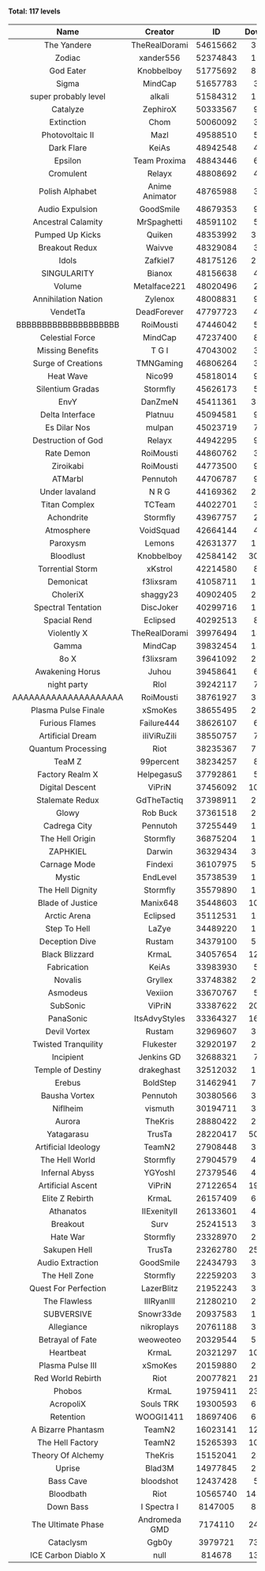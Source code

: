 #### Total: 117 levels

| Name | Creator | ID | Downloads | Likes |
|:---:|:---:|:---:|:---:|:---:|
| The Yandere | TheRealDorami | 54615662 | 308754 | 51373
| Zodiac | xander556 | 52374843 | 106835 | 11468
| God Eater | Knobbelboy | 51775692 | 832807 | 100301
| Sigma | MindCap | 51657783 | 31141 | 3203
| super probably level | alkali | 51584312 | 114447 | 8116
| Catalyze | ZephiroX | 50333567 | 99230 | 8208
| Extinction | Chom | 50060092 | 30726 | 2414
| Photovoltaic II | Mazl | 49588510 | 56852 | 5158
| Dark Flare | KeiAs | 48942548 | 42059 | 4227
| Epsilon | Team Proxima | 48843446 | 67715 | 6638
| Cromulent | Relayx | 48808692 | 41040 | 4954
| Polish Alphabet | Anime Animator | 48765988 | 34405 | 2444
| Audio Expulsion | GoodSmile | 48679353 | 96243 | 8099
| Ancestral Calamity | MrSpaghetti | 48591102 | 55248 | 4996
| Pumped Up Kicks | Quiken | 48353992 | 315081 | 45336
| Breakout Redux | Waivve | 48329084 | 31360 | 2922
| Idols | Zafkiel7 | 48175126 | 235663 | 26903
| SINGULARITY | Bianox | 48156638 | 48159 | 7266
| Volume | Metalface221 | 48020496 | 26613 | 1947
| Annihilation Nation | Zylenox | 48008831 | 90318 | 8067
| VendetTa | DeadForever | 47797723 | 42267 | 3919
| BBBBBBBBBBBBBBBBBBBB | RoiMousti | 47446042 | 53594 | 3849
| Celestial Force  | MindCap | 47237400 | 89492 | 8110
| Missing Benefits | T G I | 47043002 | 31217 | 2366
| Surge of Creations | TMNGaming | 46806264 | 33479 | 3019
| Heat Wave | Nico99 | 45818014 | 98258 | 8702
| Silentium Gradas | Stormfly | 45626173 | 53065 | 4294
| EnvY | DanZmeN | 45411361 | 344523 | 29945
| Delta Interface | Platnuu | 45094581 | 90548 | 8708
| Es Dilar Nos | mulpan | 45023719 | 74498 | 6535
| Destruction of God | Relayx | 44942295 | 95857 | 9380
| Rate Demon | RoiMousti | 44860762 | 31976 | 3706
| Ziroikabi | RoiMousti | 44773500 | 95267 | 7866
| ATMarbl | Pennutoh | 44706787 | 91767 | 7982
| Under lavaland | N R G | 44169362 | 277685 | 24830
| Titan Complex | TCTeam | 44022701 | 34675 | 3442
| Achondrite | Stormfly | 43967757 | 23636 | 2332
| Atmosphere | VoidSquad | 42664144 | 41746 | 3354
| Paroxysm | Lemons | 42631377 | 174116 | 13979
| Bloodlust | Knobbelboy | 42584142 | 3075883 | 278866
| Torrential Storm | xKstrol | 42214580 | 81558 | 2335
| Demonicat | f3lixsram | 41058711 | 176730 | 13960
| CholeriX | shaggy23 | 40902405 | 258658 | 19175
| Spectral Tentation | DiscJoker | 40299716 | 128446 | 9191
| Spacial Rend | Eclipsed | 40292513 | 89306 | 7674
| Violently X | TheRealDorami | 39976494 | 146638 | 12660
| Gamma | MindCap | 39832454 | 140510 | 12397
| 8o X | f3lixsram | 39641092 | 290813 | 22216
| Awakening Horus | Juhou | 39458641 | 69935 | 6219
| night party | Rlol | 39242117 | 77659 | 7303
| AAAAAAAAAAAAAAAAAAAA | RoiMousti | 38761927 | 360139 | 23233
| Plasma Pulse Finale | xSmoKes | 38655495 | 207325 | 18216
| Furious Flames | Failure444 | 38626107 | 61137 | 4758
| Artificial Dream | iIiViRuZiIi | 38550757 | 79887 | 6850
| Quantum Processing | Riot | 38235367 | 720138 | 47705
| TeaM Z | 99percent | 38234257 | 89005 | 7055
| Factory Realm X | HelpegasuS | 37792861 | 52579 | 4963
| Digital Descent | ViPriN | 37456092 | 1030878 | 94532
| Stalemate Redux | GdTheTactiq | 37398911 | 235798 | 17604
| Glowy | Rob Buck | 37361518 | 269941 | 26548
| Cadrega City | Pennutoh | 37255449 | 150168 | 13476
| The Hell Origin | Stormfly | 36875204 | 128189 | 10108
| ZAPHKIEL | Darwin | 36329434 | 327295 | 34401
| Carnage Mode | Findexi | 36107975 | 511290 | 47698
| Mystic | EndLevel | 35738539 | 178200 | 16322
| The Hell Dignity | Stormfly | 35579890 | 162803 | 13706
| Blade of Justice | Manix648 | 35448603 | 1037612 | 103819
| Arctic Arena | Eclipsed | 35112531 | 108322 | 8203
| Step To Hell | LaZye | 34489220 | 168348 | 16692
| Deception Dive | Rustam | 34379100 | 504691 | 34310
| Black Blizzard | KrmaL | 34057654 | 1270883 | 120083
| Fabrication | KeiAs | 33983930 | 58359 | 6280
| Novalis | Gryllex | 33748382 | 252681 | 22593
| Asmodeus | Vexiion | 33670767 | 50815 | 4681
| SubSonic | ViPriN | 33387622 | 2047741 | 153029
| PanaSonic | ItsAdvyStyles | 33364327 | 1635860 | 196591
| Devil Vortex | Rustam | 32969607 | 310316 | 27367
| Twisted Tranquility | Flukester | 32920197 | 228459 | 22023
| Incipient | Jenkins GD | 32688321 | 73714 | 6827
| Temple of Destiny | drakeghast | 32512032 | 171725 | 16588
| Erebus | BoldStep | 31462941 | 728513 | 66855
| Bausha Vortex | Pennutoh | 30380566 | 348278 | 30988
| Niflheim | vismuth | 30194711 | 323068 | 25674
| Aurora | TheKris | 28880422 | 228287 | 21167
| Yatagarasu  | TrusTa | 28220417 | 5012305 | 452461
| Artificial Ideology | TeamN2 | 27908448 | 370410 | 36500
| The Hell World | Stormfly | 27904579 | 401119 | 28862
| Infernal Abyss | YGYoshI | 27379546 | 409465 | 40368
| Artificial Ascent | ViPriN | 27122654 | 1989891 | 170559
| Elite Z Rebirth | KrmaL | 26157409 | 680134 | 43588
| Athanatos | IIExenityII | 26133601 | 444312 | 48497
| Breakout | Surv | 25241513 | 303741 | 30340
| Hate War | Stormfly | 23328970 | 213883 | 15919
| Sakupen Hell | TrusTa | 23262780 | 2535790 | 179950
| Audio Extraction | GoodSmile | 22434793 | 353651 | 33217
| The Hell Zone | Stormfly | 22259203 | 389301 | 25032
| Quest For Perfection | LazerBlitz | 21952243 | 394502 | 33470
| The Flawless | IlIRyanIlI | 21280210 | 278999 | 24803
| SUBVERSIVE | Snowr33de | 20937583 | 130078 | 15914
| Allegiance | nikroplays | 20761188 | 392687 | 41759
| Betrayal of Fate | weoweoteo | 20329544 | 562308 | 51664
| Heartbeat | KrmaL | 20321297 | 1026213 | 89082
| Plasma Pulse III | xSmoKes | 20159880 | 297505 | 28526
| Red World Rebirth | Riot | 20077821 | 2181636 | 141641
| Phobos | KrmaL | 19759411 | 2302941 | 201839
| AcropoliX | Souls TRK | 19300593 | 612730 | 79092
| Retention | WOOGI1411 | 18697406 | 603956 | 72542
| A Bizarre Phantasm | TeamN2 | 16023141 | 1249379 | 122057
| The Hell Factory | TeamN2 | 15265393 | 1027138 | 98459
| Theory Of Alchemy | TheKris | 15152041 | 243653 | 17598
| Uprise | Blad3M | 14977845 | 250954 | 23265
| Bass Cave | bloodshot | 12437428 | 51371 | 5215
| Bloodbath | Riot | 10565740 | 14414943 | 1272798
| Down Bass | I Spectra I | 8147005 | 820200 | 72286
| The Ultimate Phase | Andromeda GMD | 7174110 | 2457607 | 239588
| Cataclysm | Ggb0y | 3979721 | 7325939 | 567827
| ICE Carbon Diablo X | null | 814678 | 1329252 | 93525
